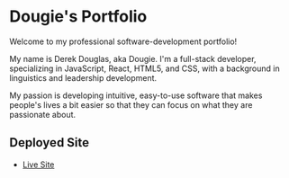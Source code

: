 # Dougie's Portfolio

Welcome to my professional software-development portfolio!

My name is Derek Douglas, aka Dougie. I'm a full-stack developer, specializing in JavaScript, React, HTML5, and CSS, with a background in linguistics and leadership development.

My passion is developing intuitive, easy-to-use software that makes people's lives a bit easier so that they can focus on what they are passionate about.

## Deployed Site

- [Live Site](https://dougies-portfolio.netlify.app/)
